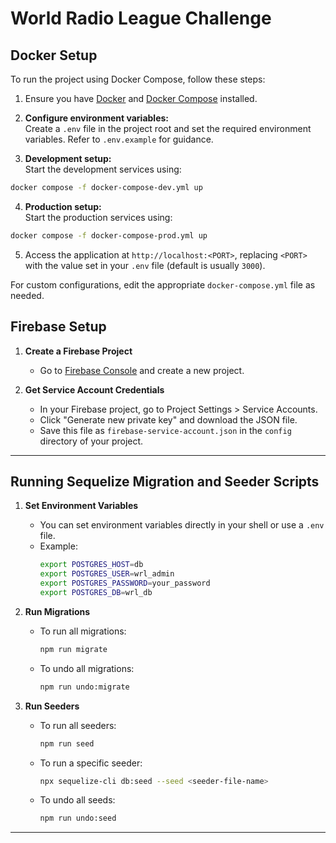 # World Radio League Challenge

## Docker Setup
To run the project using Docker Compose, follow these steps:

1. Ensure you have [Docker](https://docs.docker.com/get-docker/) and [Docker Compose](https://docs.docker.com/compose/install/) installed.

2. **Configure environment variables:**  
  Create a `.env` file in the project root and set the required environment variables. Refer to `.env.example` for guidance.

3. **Development setup:**  
  Start the development services using:
  ```bash
  docker compose -f docker-compose-dev.yml up
  ```

4. **Production setup:**  
  Start the production services using:
  ```bash
  docker compose -f docker-compose-prod.yml up
  ```

5. Access the application at `http://localhost:<PORT>`, replacing `<PORT>` with the value set in your `.env` file (default is usually `3000`).

For custom configurations, edit the appropriate `docker-compose.yml` file as needed.

## Firebase Setup

1. **Create a Firebase Project**
    - Go to [Firebase Console](https://console.firebase.google.com/) and create a new project.

2. **Get Service Account Credentials**
    - In your Firebase project, go to Project Settings > Service Accounts.
    - Click "Generate new private key" and download the JSON file.
    - Save this file as `firebase-service-account.json` in the `config` directory of your project.

---

## Running Sequelize Migration and Seeder Scripts

1. **Set Environment Variables**
    - You can set environment variables directly in your shell or use a `.env` file.
    - Example:
      ```bash
      export POSTGRES_HOST=db
      export POSTGRES_USER=wrl_admin
      export POSTGRES_PASSWORD=your_password
      export POSTGRES_DB=wrl_db
      ```

2. **Run Migrations**
    - To run all migrations:
      ```bash
      npm run migrate
      ```
    - To undo all migrations:
      ```bash
      npm run undo:migrate
      ```

3. **Run Seeders**
    - To run all seeders:
      ```bash
      npm run seed
      ```
    - To run a specific seeder:
      ```bash
      npx sequelize-cli db:seed --seed <seeder-file-name>
      ```
    - To undo all seeds:
      ```bash
      npm run undo:seed
      ```

---

